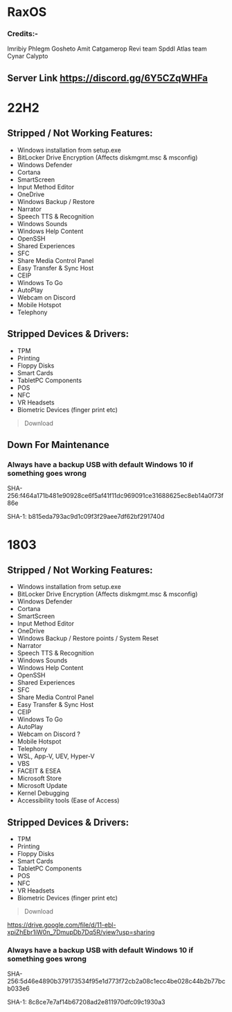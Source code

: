 # RaxOS

### Credits:-
Imribiy
Phlegm
Gosheto
Amit
Catgamerop 
Revi team
Spddl
Atlas team
Cynar
Calypto

## Server Link https://discord.gg/6Y5CZqWHFa

# 22H2
## Stripped / Not Working Features:
- Windows installation from setup.exe
- BitLocker Drive Encryption (Affects diskmgmt.msc & msconfig)
- Windows Defender
- Cortana
- SmartScreen
- Input Method Editor
- OneDrive
- Windows Backup / Restore
- Narrator
- Speech TTS & Recognition
- Windows Sounds
- Windows Help Content
- OpenSSH
- Shared Experiences
- SFC
- Share Media Control Panel
- Easy Transfer & Sync Host
- CEIP
- Windows To Go
- AutoPlay
- Webcam on Discord
- Mobile Hotspot
- Telephony


## Stripped Devices & Drivers:
- TPM
- Printing
- Floppy Disks
- Smart Cards
- TabletPC Components
- POS
- NFC
- VR Headsets
- Biometric Devices (finger print etc)

> Download

## Down For Maintenance

### Always have a backup USB with default Windows 10 if something goes wrong

SHA-256:f464a171b481e90928ce6f5af41f11dc969091ce31688625ec8eb14a0f73f86e

SHA-1: b815eda793ac9d1c09f3f29aee7df62bf291740d


# 1803
## Stripped / Not Working Features:
- Windows installation from setup.exe
- BitLocker Drive Encryption (Affects diskmgmt.msc & msconfig)
- Windows Defender
- Cortana
- SmartScreen
- Input Method Editor
- OneDrive
- Windows Backup / Restore points / System Reset
- Narrator
- Speech TTS & Recognition
- Windows Sounds
- Windows Help Content
- OpenSSH
- Shared Experiences
- SFC
- Share Media Control Panel
- Easy Transfer & Sync Host
- CEIP
- Windows To Go
- AutoPlay
- Webcam on Discord ?
- Mobile Hotspot
- Telephony
- WSL, App-V, UEV, Hyper-V
- VBS
- FACEIT & ESEA
- Microsoft Store
- Microsoft Update
- Kernel Debugging
- Accessibility tools (Ease of Access)


## Stripped Devices & Drivers:
- TPM
- Printing
- Floppy Disks
- Smart Cards
- TabletPC Components
- POS
- NFC
- VR Headsets
- Biometric Devices (finger print etc)

> Download

https://drive.google.com/file/d/11-ebl-xpiZhEbr1iW0n_7DmupDb7Dq5R/view?usp=sharing

### Always have a backup USB with default Windows 10 if something goes wrong

SHA-256:5d46e4890b379173534f95e1d773f72cb2a08c1ecc4be028c44b2b77bcb033e6

SHA-1: 8c8ce7e7af14b67208ad2e811970dfc09c1930a3
